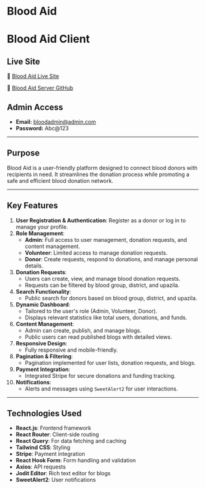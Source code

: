# Blood Aid

# Blood Aid Client

## Live Site

🔗 [Blood Aid Live Site](https://blood-aid-by-alifa.web.app)

🔗 [Blood Aid Server GitHub](https://github.com/alifa-ara-heya/blood-aid-server)

## Admin Access

- **Email:** bloodadmin@admin.com
- **Password:** Abc@123

---

## Purpose

Blood Aid is a user-friendly platform designed to connect blood donors with recipients in need. It streamlines the donation process while promoting a safe and efficient blood donation network.

---

## Key Features

1. **User Registration & Authentication**: Register as a donor or log in to manage your profile.
2. **Role Management**:
   - **Admin**: Full access to user management, donation requests, and content management.
   - **Volunteer**: Limited access to manage donation requests.
   - **Donor**: Create requests, respond to donations, and manage personal details.
3. **Donation Requests**:
   - Users can create, view, and manage blood donation requests.
   - Requests can be filtered by blood group, district, and upazila.
4. **Search Functionality**:
   - Public search for donors based on blood group, district, and upazila.
5. **Dynamic Dashboard**:
   - Tailored to the user's role (Admin, Volunteer, Donor).
   - Displays relevant statistics like total users, donations, and funds.
6. **Content Management**:
   - Admin can create, publish, and manage blogs.
   - Public users can read published blogs with detailed views.
7. **Responsive Design**:
   - Fully responsive and mobile-friendly.
8. **Pagination & Filtering**:
   - Pagination implemented for user lists, donation requests, and blogs.
9. **Payment Integration**:
   - Integrated Stripe for secure donations and funding tracking.
10. **Notifications**:
    - Alerts and messages using `SweetAlert2` for user interactions.

---

## Technologies Used

- **React.js**: Frontend framework
- **React Router**: Client-side routing
- **React Query**: For data fetching and caching
- **Tailwind CSS**: Styling
- **Stripe**: Payment integration
- **React Hook Form**: Form handling and validation
- **Axios**: API requests
- **Jodit Editor**: Rich text editor for blogs
- **SweetAlert2**: User notifications
